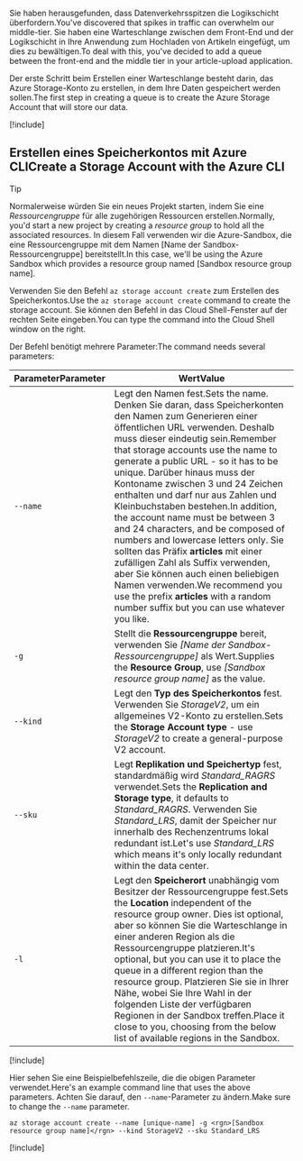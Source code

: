 <span data-ttu-id="81042-101">Sie haben herausgefunden, dass Datenverkehrsspitzen die Logikschicht überfordern.</span><span class="sxs-lookup"><span data-stu-id="81042-101">You've discovered that spikes in traffic can overwhelm our middle-tier.</span></span> <span data-ttu-id="81042-102">Sie haben eine Warteschlange zwischen dem Front-End und der Logikschicht in Ihre Anwendung zum Hochladen von Artikeln eingefügt, um dies zu bewältigen.</span><span class="sxs-lookup"><span data-stu-id="81042-102">To deal with this, you've decided to add a queue between the front-end and the middle tier in your article-upload application.</span></span>

<span data-ttu-id="81042-103">Der erste Schritt beim Erstellen einer Warteschlange besteht darin, das Azure Storage-Konto zu erstellen, in dem Ihre Daten gespeichert werden sollen.</span><span class="sxs-lookup"><span data-stu-id="81042-103">The first step in creating a queue is to create the Azure Storage Account that will store our data.</span></span>

<!-- Activate the sandbox -->
[!include[](../../../includes/azure-sandbox-activate.md)]

## <a name="create-a-storage-account-with-the-azure-cli"></a><span data-ttu-id="81042-104">Erstellen eines Speicherkontos mit Azure CLI</span><span class="sxs-lookup"><span data-stu-id="81042-104">Create a Storage Account with the Azure CLI</span></span>

> [!TIP] 
> <span data-ttu-id="81042-105">Normalerweise würden Sie ein neues Projekt starten, indem Sie eine _Ressourcengruppe_ für alle zugehörigen Ressourcen erstellen.</span><span class="sxs-lookup"><span data-stu-id="81042-105">Normally, you'd start a new project by creating a _resource group_ to hold all the associated resources.</span></span> <span data-ttu-id="81042-106">In diesem Fall verwenden wir die Azure-Sandbox, die eine Ressourcengruppe mit dem Namen <rgn>[Name der Sandbox-Ressourcengruppe]</rgn> bereitstellt.</span><span class="sxs-lookup"><span data-stu-id="81042-106">In this case, we'll be using the Azure Sandbox which provides a resource group named <rgn>[Sandbox resource group name]</rgn>.</span></span>

<span data-ttu-id="81042-107">Verwenden Sie den Befehl `az storage account create` zum Erstellen des Speicherkontos.</span><span class="sxs-lookup"><span data-stu-id="81042-107">Use the `az storage account create` command to create the storage account.</span></span> <span data-ttu-id="81042-108">Sie können den Befehl in das Cloud Shell-Fenster auf der rechten Seite eingeben.</span><span class="sxs-lookup"><span data-stu-id="81042-108">You can type the command into the Cloud Shell window on the right.</span></span>

<span data-ttu-id="81042-109">Der Befehl benötigt mehrere Parameter:</span><span class="sxs-lookup"><span data-stu-id="81042-109">The command needs several parameters:</span></span>

| <span data-ttu-id="81042-110">Parameter</span><span class="sxs-lookup"><span data-stu-id="81042-110">Parameter</span></span> | <span data-ttu-id="81042-111">Wert</span><span class="sxs-lookup"><span data-stu-id="81042-111">Value</span></span> |
|-----------|-------|
| `--name`  | <span data-ttu-id="81042-112">Legt den Namen fest.</span><span class="sxs-lookup"><span data-stu-id="81042-112">Sets the name.</span></span> <span data-ttu-id="81042-113">Denken Sie daran, dass Speicherkonten den Namen zum Generieren einer öffentlichen URL verwenden. Deshalb muss dieser eindeutig sein.</span><span class="sxs-lookup"><span data-stu-id="81042-113">Remember that storage accounts use the name to generate a public URL - so it has to be unique.</span></span> <span data-ttu-id="81042-114">Darüber hinaus muss der Kontoname zwischen 3 und 24 Zeichen enthalten und darf nur aus Zahlen und Kleinbuchstaben bestehen.</span><span class="sxs-lookup"><span data-stu-id="81042-114">In addition, the account name must be between 3 and 24 characters, and be composed of numbers and lowercase letters only.</span></span> <span data-ttu-id="81042-115">Sie sollten das Präfix **articles** mit einer zufälligen Zahl als Suffix verwenden, aber Sie können auch einen beliebigen Namen verwenden.</span><span class="sxs-lookup"><span data-stu-id="81042-115">We recommend you use the prefix **articles** with a random number suffix but you can use whatever you like.</span></span> |
| `-g`        | <span data-ttu-id="81042-116">Stellt die **Ressourcengruppe** bereit, verwenden Sie _<rgn>[Name der Sandbox-Ressourcengruppe]</rgn>_ als Wert.</span><span class="sxs-lookup"><span data-stu-id="81042-116">Supplies the **Resource Group**, use _<rgn>[Sandbox resource group name]</rgn>_ as the value.</span></span> |
| `--kind`    | <span data-ttu-id="81042-117">Legt den **Typ des Speicherkontos** fest. Verwenden Sie _StorageV2_, um ein allgemeines V2-Konto zu erstellen.</span><span class="sxs-lookup"><span data-stu-id="81042-117">Sets the **Storage Account type** - use _StorageV2_ to create a general-purpose V2 account.</span></span> |
| `--sku`     | <span data-ttu-id="81042-118">Legt **Replikation und Speichertyp** fest, standardmäßig wird _Standard_RAGRS_ verwendet.</span><span class="sxs-lookup"><span data-stu-id="81042-118">Sets the **Replication and Storage type**, it defaults to _Standard_RAGRS_.</span></span> <span data-ttu-id="81042-119">Verwenden Sie _Standard_LRS_, damit der Speicher nur innerhalb des Rechenzentrums lokal redundant ist.</span><span class="sxs-lookup"><span data-stu-id="81042-119">Let's use _Standard_LRS_ which means it's only locally redundant within the data center.</span></span> |
| `-l`        | <span data-ttu-id="81042-120">Legt den **Speicherort** unabhängig vom Besitzer der Ressourcengruppe fest.</span><span class="sxs-lookup"><span data-stu-id="81042-120">Sets the **Location** independent of the resource group owner.</span></span> <span data-ttu-id="81042-121">Dies ist optional, aber so können Sie die Warteschlange in einer anderen Region als die Ressourcengruppe platzieren.</span><span class="sxs-lookup"><span data-stu-id="81042-121">It's optional, but you can use it to place the queue in a different region than the resource group.</span></span> <span data-ttu-id="81042-122">Platzieren Sie sie in Ihrer Nähe, wobei Sie Ihre Wahl in der folgenden Liste der verfügbaren Regionen in der Sandbox treffen.</span><span class="sxs-lookup"><span data-stu-id="81042-122">Place it close to you, choosing from the below list of available regions in the Sandbox.</span></span> |

<!-- Resource selection -->
[!include[](../../../includes/azure-sandbox-regions-first-mention-note.md)]

<span data-ttu-id="81042-123">Hier sehen Sie eine Beispielbefehlszeile, die die obigen Parameter verwendet.</span><span class="sxs-lookup"><span data-stu-id="81042-123">Here's an example command line that uses the above parameters.</span></span> <span data-ttu-id="81042-124">Achten Sie darauf, den `--name`-Parameter zu ändern.</span><span class="sxs-lookup"><span data-stu-id="81042-124">Make sure to change the `--name` parameter.</span></span>

```azurecli
az storage account create --name [unique-name] -g <rgn>[Sandbox resource group name]</rgn> --kind StorageV2 --sku Standard_LRS
```

<!-- Paste tip-->
[!include[](../../../includes/azure-cloudshell-copy-paste-tip.md)]

